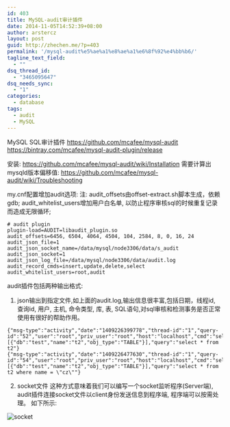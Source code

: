 ```yaml
---
id: 403
title: MySQL-audit审计插件
date: 2014-11-05T14:52:39+08:00
author: arstercz
layout: post
guid: http://zhechen.me/?p=403
permalink: '/mysql-audit%e5%ae%a1%e8%ae%a1%e6%8f%92%e4%bb%b6/'
tagline_text_field:
  - ""
dsq_thread_id:
  - "3465095647"
dsq_needs_sync:
  - "1"
categories:
  - database
tags:
  - audit
  - MySQL
---
```

MySQL SQL审计插件
<a href="https://github.com/mcafee/mysql-audit"><font color="green">https://github.com/mcafee/mysql-audit</font></a>
<a href="https://bintray.com/mcafee/mysql-audit-plugin/release"><font color="green">https://bintray.com/mcafee/mysql-audit-plugin/release</font></a>

安装:
<a href="https://github.com/mcafee/mysql-audit/wiki/Installation"><font color="green">https://github.com/mcafee/mysql-audit/wiki/Installation</font></a>
需要计算出mysqld版本偏移值: <a href="https://github.com/mcafee/mysql-audit/wiki/Troubleshooting"><font color="green">https://github.com/mcafee/mysql-audit/wiki/Troubleshooting</font></a>
<!--more-->


my.cnf配置增加audit选项:
注: audit_offsets由offset-extract.sh脚本生成，依赖gdb;
    audit_whitelist_users增加用户白名单, 以防止程序审核sql的时候重复记录而造成无限循环;
```
# audit plugin
plugin-load=AUDIT=libaudit_plugin.so
audit_offsets=6456, 6504, 4064, 4504, 104, 2584, 8, 0, 16, 24
audit_json_file=1
audit_json_socket_name=/data/mysql/node3306/data/s_audit
audit_json_socket=1
audit_json_log_file=/data/mysql/node3306/data/audit.log
audit_record_cmds=insert,update,delete,select
audit_whitelist_users=root,audit
```

audit插件包括两种输出格式:
1. json输出到指定文件,如上面的audit.log,输出信息很丰富,包括日期，线程id, 查询id, 用户, 主机, 命令类型, 库, 表, SQL语句,对sql审核和检测事务是否正常使用有很好的帮助作用。
```
{"msg-type":"activity","date":"1409226399778","thread-id":"1","query-id":"52","user":"root","priv_user":"root","host":"localhost","cmd":"select","objects":[{"db":"test","name":"t2","obj_type":"TABLE"}],"query":"select * from t2"}
{"msg-type":"activity","date":"1409226477630","thread-id":"1","query-id":"54","user":"root","priv_user":"root","host":"localhost","cmd":"select","objects":[{"db":"test","name":"t2","obj_type":"TABLE"}],"query":"select * from t2 where name = \"cz\""}
```
2. socket文件
这种方式意味着我们可以编写一个socket监听程序(Server端), audit插件连接socket文件以client身份发送信息到程序端, 程序端可以按需处理。
如下所示:
<img src="http://img.arstercz.com/articles/201411/audit-1.png"  alt="socket" />